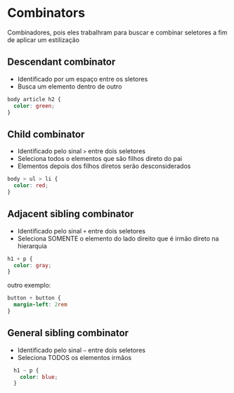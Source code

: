 # Combinators

Combinadores, pois eles trabalhram para buscar e combinar seletores a fim de aplicar um estilização

## Descendant combinator

* Identificado por um espaço entre os sletores
* Busca um elemento dentro de outro

```css
body article h2 {
  color: green;
}
```

## Child combinator

* Identificado pelo sinal ` > ` entre dois seletores
* Seleciona todos o elementos que são filhos direto do pai
* Elementos depois dos filhos diretos serão desconsiderados

```css
body > ul > li {
  color: red;
}
```

## Adjacent sibling combinator

* Identificado pelo sinal ` + ` entre dois seletores
* Seleciona SOMENTE o elemento do lado direito que é irmão direto na hierarquia

```css
h1 + p {
  color: gray;
}
```

outro exemplo:

```css
button + button {
  margin-left: 2rem
}
```

## General sibling combinator

* Identificado pelo sinal ` ~ ` entre dois seletores
* Seleciona TODOS os elementos irmãos

```css
  h1 ~ p {
    color: blue;
  }
```

